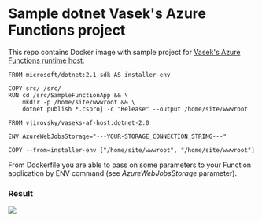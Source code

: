 # Sample dotnet Vasek's Azure Functions project

This repo contains Docker image with sample project for [Vasek's Azure Functions runtime host](https://github.com/vjirovsky/docker-vaseks-af-host/). 

```docker
FROM microsoft/dotnet:2.1-sdk AS installer-env

COPY src/ /src/
RUN cd /src/SampleFunctionApp && \
    mkdir -p /home/site/wwwroot && \
    dotnet publish *.csproj -c "Release" --output /home/site/wwwroot

FROM vjirovsky/vaseks-af-host:dotnet-2.0

ENV AzureWebJobsStorage="---YOUR-STORAGE_CONNECTION_STRING---"

COPY --from=installer-env ["/home/site/wwwroot", "/home/site/wwwroot"]
```


From Dockerfile you are able to pass on some parameters to your Function application by ENV command (see <i>AzureWebJobsStorage</i> parameter).

### Result
<img src="https://user-images.githubusercontent.com/2659294/49704046-e3b71100-fc0d-11e8-9c27-c738485f7308.png">
